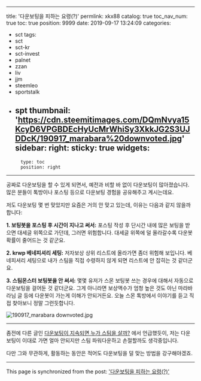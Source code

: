 
---
title: '다운보팅을 피하는 요령(?)'
permlink: xkx88
catalog: true
toc_nav_num: true
toc: true
position: 9999
date: 2019-09-17 13:24:09
categories:
- sct
tags:
- sct
- sct-kr
- sct-invest
- palnet
- zzan
- liv
- jjm
- steemleo
- sportstalk
- spt
thumbnail: 'https://cdn.steemitimages.com/DQmNvya15KcyD6VPGBDEcHyUcMrWhiSy3XkkJG2S3UJDDcK/190917_marabara%20downvoted.jpg'
sidebar:
    right:
        sticky: true
widgets:
    -
        type: toc
        position: right
---


공짜로 다운보팅을 할 수 있게 되면서, 예전과 비할 바 없이 다운보팅이 많아졌습니다. 많은 분들이 톡방이나 포스팅 등으로 다운보팅 경험을 공유해주고 계시는데요.

저도 다운보팅 몇 번 맞았지만 요즘은 거의 안 맞고 있는데, 이유는 다음과 같지 않을까 합니다:

**1. 보팅봇을 포스팅 후 시간이 지나고 써서:** 포스팅 작성 후 단시간 내에 많은 보팅을 받으면 대세글 위쪽으로 가던데, 그러면 위험합니다. 대세글 위쪽에 덜 올라갈수록 다운봇 확률이 줄어드는 것 같군요.

**2. krwp 베네피셔리 세팅:** 저자보상 상위 리스트에 올라가면 좀더 위험해 보입니다. 베네피셔리 세팅으로 내가 스팀을 직접 수령하지 않게 되면 리스트에 안 잡히는 것 같더군요. 

**3. 스팀몬스터 보팅봇을 안 써서:** 몇몇 유저가 스몬 보팅봇 쓰는 경우에 대해서 자동으로 다운보팅을 걸어둔 것 같더군요. 그게 아니라면 보상액수가 엄청 높은 것도 아닌 마라바라님 글 등에 다운봇이 가는게 이해가 안되거든요. 오늘 스몬 톡방에서 이야기를 듣고 직접 찾아보니 정말 그런듯합니다.

![190917_marabara downvoted.jpg](https://cdn.steemitimages.com/DQmNvya15KcyD6VPGBDEcHyUcMrWhiSy3XkkJG2S3UJDDcK/190917_marabara%20downvoted.jpg)

---

좀전에 다른 글인 [다운보팅이 지속되면 누가 스팀을 살까?](https://steemit.com/sct/@deer3/6uxhka) 에서 언급했듯이, 저는 다운보팅이 이대로 가면 얼마 안되지만 스팀 파워다운하고 손절할까도 생각중입니다. 

다만 그와 무관하게, 활동하는 동안은 적어도 다운보팅을 덜 맞는 방법을 강구해야겠죠.

- - -

This page is synchronized from the post: ['다운보팅을 피하는 요령(?)'](https://steemit.com/@glory7/xkx88)
